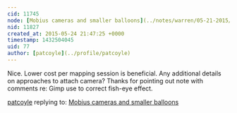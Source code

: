 ```yaml
---
cid: 11745
node: [Mobius cameras and smaller balloons](../notes/warren/05-21-2015/mobius-cameras-and-smaller-balloons)
nid: 11827
created_at: 2015-05-24 21:47:25 +0000
timestamp: 1432504045
uid: 77
author: [patcoyle](../profile/patcoyle)
---
```


Nice. Lower cost per mapping session is beneficial. Any additional details on approaches to attach camera? Thanks for pointing out note with comments re: Gimp use to correct fish-eye effect.

[patcoyle](../profile/patcoyle) replying to: [Mobius cameras and smaller balloons](../notes/warren/05-21-2015/mobius-cameras-and-smaller-balloons)

